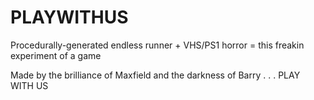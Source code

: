 # PLAYWITHUS

Procedurally-generated endless runner + VHS/PS1 horror = this freakin experiment of a game

Made by the brilliance of Maxfield and the darkness of Barry . . . PLAY WITH US
